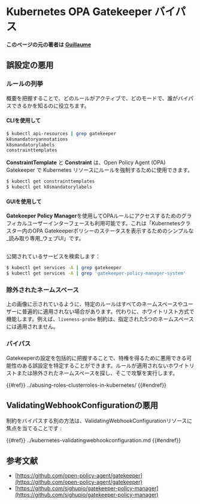 # Kubernetes OPA Gatekeeper バイパス

**このページの元の著者は** [**Guillaume**](https://www.linkedin.com/in/guillaume-chapela-ab4b9a196)

## 誤設定の悪用

### ルールの列挙

概要を把握することで、どのルールがアクティブで、どのモードで、誰がバイパスできるかを知るのに役立ちます。

#### CLIを使用して
```bash
$ kubectl api-resources | grep gatekeeper
k8smandatoryannotations                                                             constraints.gatekeeper.sh/v1beta1                  false        K8sMandatoryAnnotations
k8smandatorylabels                                                                  constraints.gatekeeper.sh/v1beta1                  false        K8sMandatoryLabel
constrainttemplates                                                                 templates.gatekeeper.sh/v1                         false        ConstraintTemplate
```
**ConstraintTemplate** と **Constraint** は、Open Policy Agent (OPA) Gatekeeper で Kubernetes リソースにルールを強制するために使用できます。
```bash
$ kubectl get constrainttemplates
$ kubectl get k8smandatorylabels
```
#### GUIを使用して

**Gatekeeper Policy Manager**を使用してOPAルールにアクセスするためのグラフィカルユーザーインターフェースも利用可能です。これは「Kubernetesクラスター内のOPA Gatekeeperポリシーのステータスを表示するためのシンプルな_読み取り専用_ウェブUI」です。

<figure><img src="../../../images/05-constraints.png" alt=""><figcaption></figcaption></figure>

公開されているサービスを検索します：
```bash
$ kubectl get services -A | grep gatekeeper
$ kubectl get services -A | grep 'gatekeeper-policy-manager-system'
```
### 除外されたネームスペース

上の画像に示されているように、特定のルールはすべてのネームスペースやユーザーに普遍的に適用されない場合があります。代わりに、ホワイトリスト方式で機能します。例えば、`liveness-probe` 制約は、指定された5つのネームスペースには適用されません。

### バイパス

Gatekeeperの設定を包括的に把握することで、特権を得るために悪用できる可能性のある誤設定を特定することができます。ルールが適用されないホワイトリストまたは除外されたネームスペースを探し、そこで攻撃を実行します。

{{#ref}}
../abusing-roles-clusterroles-in-kubernetes/
{{#endref}}

## ValidatingWebhookConfigurationの悪用

制約をバイパスする別の方法は、ValidatingWebhookConfigurationリソースに焦点を当てることです :&#x20;

{{#ref}}
../kubernetes-validatingwebhookconfiguration.md
{{#endref}}

## 参考文献

- [https://github.com/open-policy-agent/gatekeeper](https://github.com/open-policy-agent/gatekeeper)
- [https://github.com/sighupio/gatekeeper-policy-manager](https://github.com/sighupio/gatekeeper-policy-manager)
